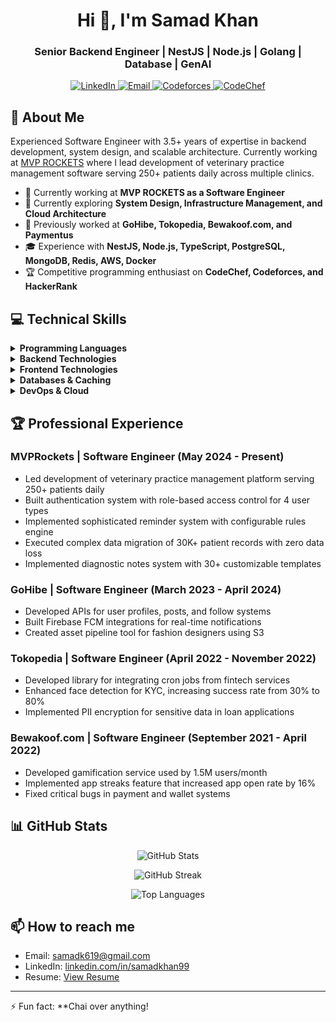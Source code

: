 <h1 align="center">Hi 👋, I'm Samad Khan</h1>
<h3 align="center">Senior Backend Engineer | NestJS | Node.js | Golang | Database | GenAI</h3>

<p align="center">
  <a href="https://www.linkedin.com/in/samadkhan99/">
    <img src="https://img.shields.io/badge/LinkedIn-0077B5?style=for-the-badge&logo=linkedin&logoColor=white" alt="LinkedIn" />
  </a>
  <a href="mailto:samadk619@gmail.com">
    <img src="https://img.shields.io/badge/Email-D14836?style=for-the-badge&logo=gmail&logoColor=white" alt="Email" />
  </a>
  <a href="https://codeforces.com/profile/sam_khan99">
    <img src="https://img.shields.io/badge/Codeforces-445f9d?style=for-the-badge&logo=Codeforces&logoColor=white" alt="Codeforces" />
  </a>
  <a href="https://www.codechef.com/users/sam_khan99">
    <img src="https://img.shields.io/badge/CodeChef-5B4638?style=for-the-badge&logo=codechef&logoColor=white" alt="CodeChef" />
  </a>
</p>

## 🚀 About Me

Experienced Software Engineer with 3.5+ years of expertise in backend development, system design, and scalable architecture. Currently working at [MVP ROCKETS](https://mvprockets.com/) where I lead development of veterinary practice management software serving 250+ patients daily across multiple clinics.

- 🏢 Currently working at **MVP ROCKETS as a Software Engineer**
- 🌱 Currently exploring **System Design, Infrastructure Management, and Cloud Architecture**
- 💼 Previously worked at **GoHibe, Tokopedia, Bewakoof.com, and Paymentus**
- 🎓 Experience with **NestJS, Node.js, TypeScript, PostgreSQL, MongoDB, Redis, AWS, Docker**
- 🏆 Competitive programming enthusiast on **CodeChef, Codeforces, and HackerRank**

## 💻 Technical Skills

<details>
<summary><b>Programming Languages</b></summary>
<br>
<p>
  <img src="https://img.shields.io/badge/TypeScript-007ACC?style=for-the-badge&logo=typescript&logoColor=white" alt="TypeScript" />
  <img src="https://img.shields.io/badge/JavaScript-F7DF1E?style=for-the-badge&logo=javascript&logoColor=black" alt="JavaScript" />
  <img src="https://img.shields.io/badge/Python-3776AB?style=for-the-badge&logo=python&logoColor=white" alt="Python" />
  <img src="https://img.shields.io/badge/C++-00599C?style=for-the-badge&logo=c%2B%2B&logoColor=white" alt="C++" />
  <img src="https://img.shields.io/badge/Go-00ADD8?style=for-the-badge&logo=go&logoColor=white" alt="Go" />
</p>
</details>

<details>
<summary><b>Backend Technologies</b></summary>
<br>
<p>
  <img src="https://img.shields.io/badge/NestJS-E0234E?style=for-the-badge&logo=nestjs&logoColor=white" alt="NestJS" />
  <img src="https://img.shields.io/badge/Node.js-339933?style=for-the-badge&logo=nodedotjs&logoColor=white" alt="Node.js" />
  <img src="https://img.shields.io/badge/Express.js-000000?style=for-the-badge&logo=express&logoColor=white" alt="Express.js" />
  <img src="https://img.shields.io/badge/FastAPI-009688?style=for-the-badge&logo=FastAPI&logoColor=white" alt="FastAPI" />
</p>
</details>

<details>
<summary><b>Frontend Technologies</b></summary>
<br>
<p>
  <img src="https://img.shields.io/badge/React-20232A?style=for-the-badge&logo=react&logoColor=61DAFB" alt="React" />
  <img src="https://img.shields.io/badge/Next.js-000000?style=for-the-badge&logo=nextdotjs&logoColor=white" alt="Next.js" />
</p>
</details>

<details>
<summary><b>Databases & Caching</b></summary>
<br>
<p>
  <img src="https://img.shields.io/badge/PostgreSQL-316192?style=for-the-badge&logo=postgresql&logoColor=white" alt="PostgreSQL" />
  <img src="https://img.shields.io/badge/MongoDB-4EA94B?style=for-the-badge&logo=mongodb&logoColor=white" alt="MongoDB" />
  <img src="https://img.shields.io/badge/Redis-DC382D?style=for-the-badge&logo=redis&logoColor=white" alt="Redis" />
</p>
</details>

<details>
<summary><b>DevOps & Cloud</b></summary>
<br>
<p>
  <img src="https://img.shields.io/badge/Docker-2CA5E0?style=for-the-badge&logo=docker&logoColor=white" alt="Docker" />
  <img src="https://img.shields.io/badge/AWS-232F3E?style=for-the-badge&logo=amazon-aws&logoColor=white" alt="AWS" />
  <img src="https://img.shields.io/badge/Git-F05032?style=for-the-badge&logo=git&logoColor=white" alt="Git" />
</p>
</details>

## 🏆 Professional Experience

### MVPRockets | Software Engineer (May 2024 - Present)
- Led development of veterinary practice management platform serving 250+ patients daily
- Built authentication system with role-based access control for 4 user types
- Implemented sophisticated reminder system with configurable rules engine
- Executed complex data migration of 30K+ patient records with zero data loss
- Implemented diagnostic notes system with 30+ customizable templates

### GoHibe | Software Engineer (March 2023 - April 2024)
- Developed APIs for user profiles, posts, and follow systems
- Built Firebase FCM integrations for real-time notifications
- Created asset pipeline tool for fashion designers using S3

### Tokopedia | Software Engineer (April 2022 - November 2022)
- Developed library for integrating cron jobs from fintech services
- Enhanced face detection for KYC, increasing success rate from 30% to 80%
- Implemented PII encryption for sensitive data in loan applications

### Bewakoof.com | Software Engineer (September 2021 - April 2022)
- Developed gamification service used by 1.5M users/month
- Implemented app streaks feature that increased app open rate by 16%
- Fixed critical bugs in payment and wallet systems

## 📊 GitHub Stats

<p align="center">
  <img src="https://github-readme-stats.vercel.app/api?username=khansamad99&show_icons=true&theme=radical" alt="GitHub Stats" />
</p>

<p align="center">
  <img src="https://github-readme-streak-stats.herokuapp.com/?user=khansamad99&theme=radical" alt="GitHub Streak" />
</p>

<p align="center">
  <img src="https://github-readme-stats.vercel.app/api/top-langs/?username=khansamad99&layout=compact&theme=radical" alt="Top Languages" />
</p>

## 📫 How to reach me

- Email: samadk619@gmail.com
- LinkedIn: [linkedin.com/in/samadkhan99](https://www.linkedin.com/in/samadkhan99/)
- Resume: [View Resume](https://drive.google.com/file/d/1whOUO5XH5Xomi6HTiEB6Lq40NDGho0pG/view?usp=sharing)

---

⚡ Fun fact: **Chai over anything!
